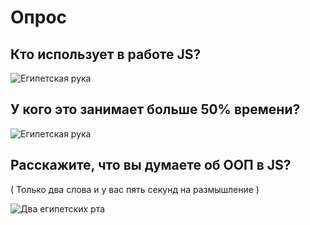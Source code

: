 <!SLIDE subsection transition=uncover>

# Опрос #

<!SLIDE transition=uncover>

## Кто использует в работе JS? ##

![Египетская рука](egypt-hand.png)

<!SLIDE transition=uncover>

## У кого это занимает больше 50% времени? ##

![Египетская рука](egypt-hand.png)

<!SLIDE transition=uncover>

## Расскажите, что вы думаете об ООП в JS? ##

( Только два слова и у вас пять секунд на размышление )

![Два египетских рта](egypt-mouths.png)